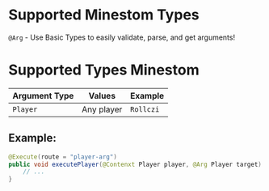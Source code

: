 # Supported Minestom Types

`@Arg` - Use Basic Types to easily validate, parse, and get arguments!

# Supported Types Minestom

| Argument Type | Values     | Example   |
|---------------|------------|-----------|
| `Player`      | Any player | `Rollczi` |

## Example:

```java Example.java
@Execute(route = "player-arg")
public void executePlayer(@Contenxt Player player, @Arg Player target) {
    // ...
}
```